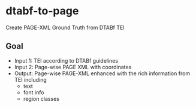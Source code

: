 # dtabf-to-page
Create PAGE-XML Ground Truth from DTABf TEI

## Goal

* Input 1: TEI according to DTABf guidelines
* Input 2: Page-wise PAGE XML with coordinates
* Output: Page-wise PAGE-XML enhanced with the rich information from TEI including
  * text
  * font info
  * region classes
